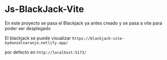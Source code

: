 # Js-BlackJack-Vite
En este proyecto se pasa el Blackjack ya antes creado y se pasa a vite para poder ser desplegado

El blackjack se puede visualizar ```https://blackjack-vite-bydanielnaranjo.netlify.app/```

por defecto en ```http://localhost:5173/```